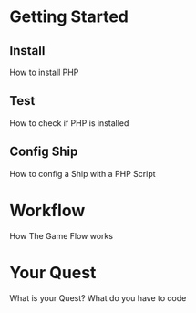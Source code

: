 # Getting Started
## Install
How to install PHP

## Test
How to check if PHP is installed

## Config Ship
How to config a Ship with a PHP Script

# Workflow
How The Game Flow works

# Your Quest
What is your Quest? What do you have to code
